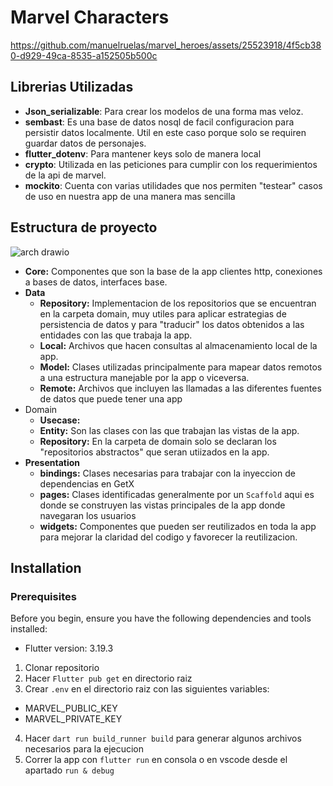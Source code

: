 # Marvel Characters


https://github.com/manuelruelas/marvel_heroes/assets/25523918/4f5cb380-d929-49ca-8535-a152505b500c


## Librerias Utilizadas
- **Json_serializable**: Para crear los modelos de una forma mas veloz.
- **sembast**: Es una base de datos nosql de facil configuracion para persistir datos localmente. Util en este caso porque solo se requiren guardar datos de personajes.
- **flutter_dotenv**: Para mantener keys solo de manera local
- **crypto**: Utilizada en las peticiones para cumplir con los requerimientos de la api de marvel.
- **mockito**: Cuenta con varias utilidades que nos permiten "testear" casos de uso en nuestra app de una manera mas sencilla

## Estructura de proyecto
![arch drawio](https://github.com/manuelruelas/marvel_heroes/assets/25523918/bcca10fd-a798-4957-adb6-7e9b06af1369)

- **Core:** Componentes que son la base de la app clientes http, conexiones a bases de datos, interfaces base.
- **Data**
  - **Repository:** Implementacion de los repositorios que se encuentran en la carpeta domain, muy utiles para aplicar estrategias de persistencia de datos y para "traducir" los datos obtenidos a las entidades con las que trabaja la app.
  - **Local:** Archivos que hacen consultas al almacenamiento local de la app.
  - **Model:** Clases utilizadas principalmente para mapear datos remotos a una estructura manejable por la app o viceversa.
  - **Remote:** Archivos que incluyen las llamadas a las diferentes fuentes de datos que puede tener una app
- Domain
  - **Usecase:**
  - **Entity:** Son las clases con las que trabajan las vistas de la app.
  - **Repository:** En la carpeta de domain solo se declaran los "repositorios abstractos" que seran utiizados en la app.
- **Presentation**
  - **bindings:** Clases necesarias para trabajar con la inyeccion de dependencias en GetX
  - **pages:** Clases identificadas generalmente por un `Scaffold` aqui es donde se construyen las vistas principales de la app donde navegaran los usuarios
  - **widgets:** Componentes que pueden ser reutilizados en toda la app para mejorar la claridad del codigo y favorecer la reutilizacion.

## Installation


### Prerequisites

Before you begin, ensure you have the following dependencies and tools installed:

- Flutter version: 3.19.3
1. Clonar repositorio
2. Hacer `Flutter pub get` en directorio raiz
3. Crear `.env` en el directorio raiz con las siguientes variables:
  - MARVEL_PUBLIC_KEY
  - MARVEL_PRIVATE_KEY
4. Hacer `dart run build_runner build` para generar algunos archivos necesarios para la ejecucion
5. Correr la app con `flutter run` en consola o en vscode desde el apartado `run & debug`


